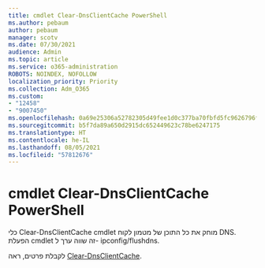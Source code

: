 ```yaml
---
title: cmdlet Clear-DnsClientCache PowerShell
ms.author: pebaum
author: pebaum
manager: scotv
ms.date: 07/30/2021
audience: Admin
ms.topic: article
ms.service: o365-administration
ROBOTS: NOINDEX, NOFOLLOW
localization_priority: Priority
ms.collection: Adm_O365
ms.custom:
- "12458"
- "9007450"
ms.openlocfilehash: 0a69e25306a52782305d49fee1d0c377ba70fbfd5fc9626796f4700e776f2c37
ms.sourcegitcommit: b5f7da89a650d2915dc652449623c78be6247175
ms.translationtype: HT
ms.contentlocale: he-IL
ms.lasthandoff: 08/05/2021
ms.locfileid: "57812676"
---
```

# <a name="powershell-clear-dnsclientcache-cmdlet"></a>cmdlet Clear-DnsClientCache PowerShell

כלי Clear-DnsClientCache cmdlet מוחק את כל התוכן של מטמון לקוח DNS. הפעלת cmdlet זה שווה ערך ל- ipconfig/flushdns.

לקבלת פרטים, ראה [Clear-DnsClientCache](/powershell/module/dnsclient/clear-dnsclientcache?view=windowsserver2019-ps).
